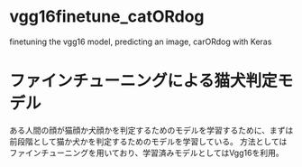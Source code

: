 # vgg16finetune_catORdog
finetuning the vgg16 model, predicting an image, carORdog with Keras


# ファインチューニングによる猫犬判定モデル
ある人間の顔が猫顔か犬顔かを判定するためのモデルを学習するために、まずは前段階として猫か犬かを判定するためのモデルを学習している。
方法としてはファインチューニングを用いており、学習済みモデルとしてはVgg16を利用。
